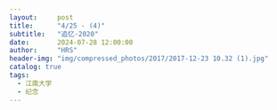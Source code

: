 ```yaml
---
layout:     post
title:      "4/25 - (4)"
subtitle:   "追忆-2020"
date:       2024-07-28 12:00:00
author:     "HRS"
header-img: "img/compressed_photos/2017/2017-12-23 10.32 (1).jpg"
catalog: true
tags:
  - 江南大学
  - 纪念
---
```

